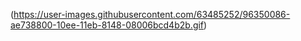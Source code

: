(https://user-images.githubusercontent.com/63485252/96350086-ae738800-10ee-11eb-8148-08006bcd4b2b.gif)
